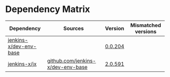 # Dependency Matrix

Dependency | Sources | Version | Mismatched versions
---------- | ------- | ------- | -------------------
[jenkins-x/dev-env-base](https://github.com/jenkins-x/dev-env-base) |  | [0.0.204](https://github.com/jenkins-x/dev-env-base/releases/tag/v0.0.204) | 
[jenkins-x/jx](https://github.com/jenkins-x/jx) | [github.com/jenkins-x/dev-env-base](https://github.com/jenkins-x/dev-env-base) | [2.0.591](https://github.com/jenkins-x/jx/releases/tag/v2.0.591) | 
